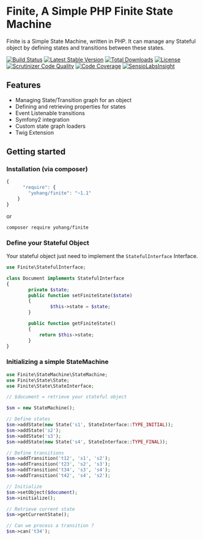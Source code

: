 Finite, A Simple PHP Finite State Machine
=========================================

Finite is a Simple State Machine, written in PHP. It can manage any Stateful object by defining states and transitions between these states.

[![Build Status](https://travis-ci.org/yohang/Finite.svg?branch=master)](https://travis-ci.org/yohang/Finite)
[![Latest Stable Version](https://poser.pugx.org/yohang/finite/v/stable.png)](https://packagist.org/packages/yohang/finite)
[![Total Downloads](https://poser.pugx.org/yohang/finite/downloads.png)](https://packagist.org/packages/yohang/finite)
[![License](https://poser.pugx.org/yohang/finite/license.png)](https://packagist.org/packages/yohang/finite)
[![Scrutinizer Code Quality](https://scrutinizer-ci.com/g/yohang/Finite/badges/quality-score.png?s=d6b74d46e3e3f66431270ec39204d98764cb12cb)](https://scrutinizer-ci.com/g/yohang/Finite/)
[![Code Coverage](https://scrutinizer-ci.com/g/yohang/Finite/badges/coverage.png?s=e1399f90a2ea42f4973e8bd79056540ff8de0ce4)](https://scrutinizer-ci.com/g/yohang/Finite/)
[![SensioLabsInsight](https://insight.sensiolabs.com/projects/394f3a8e-e6c5-4102-8979-d389db2d0293/mini.png)](https://insight.sensiolabs.com/projects/394f3a8e-e6c5-4102-8979-d389db2d0293)

Features
--------

* Managing State/Transition graph for an object
* Defining and retrieving properties for states
* Event Listenable transitions
* Symfony2 integration
* Custom state graph loaders
* Twig Extension

Getting started
---------------

### Installation (via composer)
```js
{
      "require": {
        "yohang/finite": "~1.1"
    }
}
```

or 

```
composer require yohang/finite
```

### Define your Stateful Object
Your stateful object just need to implement the `StatefulInterface` Interface.

```php
use Finite\StatefulInterface;

class Document implements StatefulInterface
{
        private $state;
        public function setFiniteState($state)
        {
                $this->state = $state;
        }

        public function getFiniteState()
        {
            return $this->state;
        }
}
```

### Initializing a simple StateMachine

```php
use Finite\StateMachine\StateMachine;
use Finite\State\State;
use Finite\State\StateInterface;

// $document = retrieve your stateful object

$sm = new StateMachine();

// Define states
$sm->addState(new State('s1', StateInterface::TYPE_INITIAL));
$sm->addState('s2');
$sm->addState('s3');
$sm->addState(new State('s4', StateInterface::TYPE_FINAL));

// Define transitions
$sm->addTransition('t12', 's1', 's2');
$sm->addTransition('t23', 's2', 's3');
$sm->addTransition('t34', 's3', 's4');
$sm->addTransition('t42', 's4', 's2');

// Initialize
$sm->setObject($document);
$sm->initialize();

// Retrieve current state
$sm->getCurrentState();

// Can we process a transition ?
$sm->can('t34');

```

